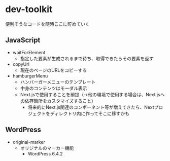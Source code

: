 # dev-toolkit

便利そうなコードを随時ここに貯めていく

## JavaScript

- waitForElement
  - 指定した要素が生成されるまで待ち、取得できたらその要素を返す
- copyUrl
  - 現在のページのURLをコピーする
- hamburgerMenu
  - ハンバーガーメニューのテンプレート
  - 中身のコンテンツはモーダル表示
  - Next.jsで使用することを前提（→他の環境で使用する場合は、Next.jsへの依存箇所をカスタマイズすること）
    - 将来的にNext.js関連のコンポーネント等が増えてきたら、Nextプロジェクトをディレクトリ内に作ってそこに移すかも

## WordPress

- original-marker
  - オリジナルのマーカー機能
    - WordPress 6.4.2
